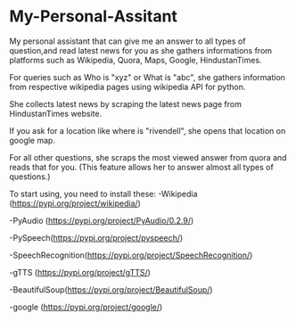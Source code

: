 # My-Personal-Assitant
My personal assistant that can give me an answer to all types of question,and read latest news for you as she gathers informations from platforms such as Wikipedia, Quora, Maps, Google, HindustanTimes.

For queries such as Who is "xyz" or What is "abc", she gathers information from respective wikipedia pages using wikipedia API for python.

She collects latest news by scraping the latest news page from HindustanTimes website.

If you ask for a location like where is "rivendell", she opens that location on google map.

For all other questions, she scraps the most viewed answer from quora and reads that for you. (This feature allows her to answer almost all types of questions.)



To start using, you need to install these:
-Wikipedia (https://pypi.org/project/wikipedia/)

-PyAudio (https://pypi.org/project/PyAudio/0.2.9/)

-PySpeech(https://pypi.org/project/pyspeech/)

-SpeechRecognition(https://pypi.org/project/SpeechRecognition/)

-gTTS (https://pypi.org/project/gTTS/)

-BeautifulSoup(https://pypi.org/project/BeautifulSoup/)

-google (https://pypi.org/project/google/)

